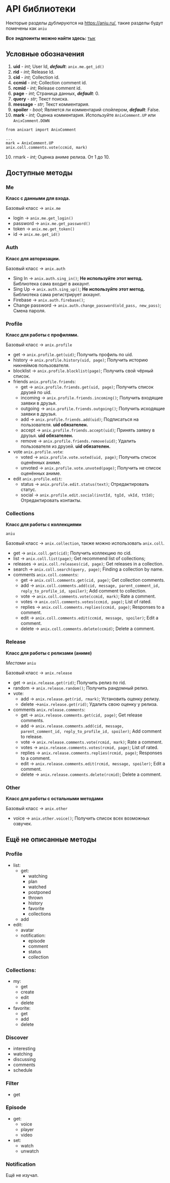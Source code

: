 # API библиотеки

Некторые разделы дублируются на https://aniu.ru/, такие разделы будут помечены как `aniu`

**Все эндпоинты можно найти здесь:** [тык](https://github.com/SantaSpeen/anixart/blob/master/anixart/methods.py "тык")

## **Условные обозначения**
1. **uid** - _int_; User Id, _**default**_: `anix.me.get_id()`
2. **rid** - _int_; Release Id.
3. **cid** - _int_; Collection id.
4. **ccmid** - _int_; Collection comment id.
4. **rcmid** - _int_; Release comment id.
5. **page** - _int_; Страница данных, **_default_**: 0.
6. **query** - _str_; Текст поиска.
7. **message** - _str_; Текст комментария.
8. **spoiler** - _bool_; Является ли комментарий спойлером, **_default_**: False.
9. **mark** - _int_; Оценка комментария. Используйте `AnixComment.UP` или `AnixComment.DOWN`
```
from anixart import AnixComment

...
mark = AnixComment.UP
anix.coll.comments.vote(ccmid, mark)
```
10. rmark - _int_; Оценка аниме релиза. От 1 до 10.
## **Доступные методы**

### Me
**Класс с данными для входа.** 

Базовый класс -> `anix.me`

* login -> `anix.me.get_login()`
* password -> `anix.me.get_password()`
* token -> `anix.me.get_token()`
* id -> `anix.me.get_id()`

### Auth
**Класс для авторизации.** 

Базовый класс -> `anix.auth`

- Sing In -> `anix.auth.sing_in()`; **Не используйте этот метод.** Библиотека сама входит в аккаунт.
- Sing Up -> `anix.auth.sing_up()`; **Не используйте этот метод.** Библиотека сама регистрирует аккаунт.
- Firebase -> `anix.auth.firebase()`; 
- Change password -> `anix.auth.change_password(old_pass, new_pass)`; Смена пароля.

### Profile
**Класс для работы с профилями.** 

Базовый класс -> `anix.profile`

- get -> `anix.profile.get(uid)`; Получить профиль по uid.
- history -> `anix.profile.history(uid, page)`; Получить историю никнеймов пользователя.
- blocklist  -> `anix.profile.blocklist(page)`; Получить свой чёрный список.
- friends `anix.profile.friends`: 
     * get -> `anix.profile.friends.get(uid, page)`; Получить список друзей по uid.
     * incoming -> `anix.profile.friends.incoming()`; Получить входящие заявки в друзья.
     * outgoing -> `anix.profile.friends.outgoing()`; Получить исходящие заявки в друзья.
     * add -> `anix.profile.friends.add(uid)`; Подписаться на пользователя. **uid обязателен.** 
     * accept -> `anix.profile.friends.accept(uid)`; Принять заявку в друзья. **uid обязателен.**
     * remove -> `anix.profile.friends.remove(uid)`; Удалить пользователя из друзей. **uid обязателен.**
- vote `anix.profile.vote`: 
     * voted -> `anix.profile.vote.voted(uid, page)`; Получить список оценённых аниме. 
     * unvoted -> `anix.profile.vote.unvoted(page)`; Получить не список оценённых аниме. 
- edit `anix.profile.edit`: 
     * status -> `anix.profile.edit.status(text)`; Отредактировать статус.
     * social -> `anix.profile.edit.social(instId, tgId, vkId, ttId)`; Отредактировать контакты.

### Collections
**Класс для работы с коллекциями** 

`aniu`

Базовый класс -> `anix.collection`, также можно использовать `anix.coll`.

- get -> `anix.coll.get(cid)`; Получить коллекцию по cid.
- list -> `anix.coll.list(page)`; Get recommend list of collections;
- releases -> `anix.coll.releases(cid, page)`; Get releases in a collection.
- search -> `anix.coll.search(query, page)`; Finding a collection by name.
- comments `anix.coll.comments`:
     * get -> `anix.coll.comments.get(cid, page)`; Get collection comments.
     * add -> `anix.coll.comments.add(cid, message, parent_comment_id, reply_to_profile_id, spoiler)`; Add comment to collection.
     * vote -> `anix.coll.comments.vote(ccmid, mark)`; Rate a comment.
     * votes -> `anix.coll.comments.votes(ccmid, page)`; List of rated.
     * replies -> `anix.coll.comments.replies(ccmid, page)`; Responses to a comment.
     * edit -> `anix.coll.comments.edit(ccmid, message, spoiler)`; Edit a comment.
     * delete -> `anix.coll.comments.delete(ccmid)`; Delete a comment.
  
  
### Release
**Класс для работы с релизами (аниме)**

_Местами_ `aniu` 

Базовый класс -> `anix.release`

- get -> `anix.release.get(rid)`; Получить релиз по rid.
- random -> `anix.release.random()`; Получить рандомный релиз.
- vote:
     * add -> `anix.release.get(rid, rmark)`; Установить оценку релизу.
     * delete ->`anix.release.get(rid)`; Удалить свою оценку у релиза.
- comments `anix.release.comments`:
     * get -> `anix.release.comments.get(cid, page)`; Get release comments.
     * add -> `anix.release.comments.add(cid, message, parent_comment_id, reply_to_profile_id, spoiler)`; Add comment to release.
     * vote -> `anix.release.comments.vote(rcmid, mark)`; Rate a comment.
     * votes -> `anix.release.comments.votes(rcmid, page)`; List of rated.
     * replies -> `anix.release.comments.replies(rcmid, page)`; Responses to a comment.
     * edit -> `anix.release.comments.edit(rcmid, message, spoiler)`; Edit a comment.
     * delete -> `anix.release.comments.delete(rcmid)`; Delete a comment.

### Other
**Класс для работы с остальными методами** 

Базовый класс -> `anix.other`

- voice -> `anix.other.voice()`; Получить список всех возможных озвучек.

## **Ещё не описанные методы**

### Profile
- list:
     * get:
          * watching
          * plan
          * watched
          * postponed
          * thrown
          * history           
          * favorite 
          * collections
     * add
- edit:
    * avatar
    * notification:
         * episode
         * comment
         * status
         * collection

### Collections:
- my:
     * get
     * create
     * edit
     * delete
- favorite:
     * get
     * add
     * delete

### Discover
- interesting
- watching
- discussing
- comments
- schedule

### Filter
- get

### Episode
- get: 
     * voice
     * player
     * video
- set:
     * watch
     * unwatch
    
### Notification
Ещё не изучал.
